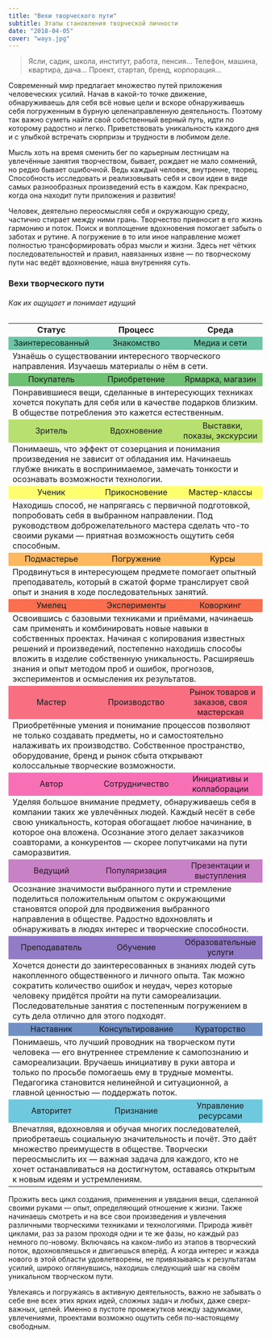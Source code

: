 ```yaml
---
title: "Вехи творческого пути"
subtitle: Этапы становления творческой личности
date: "2018-04-05"
cover: "ways.jpg"
---
```


> Ясли, садик, школа, институт, работа, пенсия... Телефон, машина, квартира, дача... Проект, стартап, бренд, корпорация...

Современный мир предлагает множество путей приложения человеческих усилий. Начав в какой-то точке движение, обнаруживаешь для себя всё новые цели и вскоре обнаруживаешь себя погруженным в бурную целенаправленную деятельность. Поэтому так важно суметь найти свой собственный верный путь, идти по которому радостно и легко. Приветствовать уникальность каждого дня и с улыбкой встречать сюрпризы и трудности в любимом деле.

Мысль хоть на время сменить бег по карьерным лестницам на увлечённые занятия творчеством, бывает, рождает не мало сомнений, но редко бывает ошибочной. Ведь каждый человек, внутренне, творец. Способность исследовать и реализовывать себя и свои идеи в виде самых разнообразных произведений есть в каждом. Как прекрасно, когда она находит пути приложения и развития!

Человек, деятельно переосмысляя себя и окружающую среду, частично стирает между ними грань. Творчество привносит в его жизнь гармонию и поток. Поиск и воплощение вдохновения помогает забыть о заботах и рутине. А погружение в то или иное направление может полностью трансформировать образ мысли и жизни. Здесь нет чётких последовательностей и правил, навязанных извне — по творческому пути нас ведёт вдохновение, наша внутренняя суть.

### Вехи творческого пути

###### Как их ощущает и понимает идущий

<table><tbody><tr><td style="text-align: center; "><b>Статус</b></td><td style="text-align: center; "><b>Процесс</b></td><td style="text-align: center; "><b>Среда</b></td></tr><tr style="background-color: #6ec5a8; "><td style="text-align: center; "><span style="font-weight: 400; ">Заинтересованный</span></td><td style="text-align: center; "><span style="font-weight: 400; ">Знакомство</span></td><td style="text-align: center; "><span style="font-weight: 400; ">Медиа и сети</span></td></tr><tr><td colspan="3">Узнаёшь о существовании интересного творческого направления. Изучаешь материалы о нём в сети.</td></tr><tr style="background-color: #6ec172; "><td style="text-align: center; "><span style="font-weight: 400; ">Покупатель</span></td><td style="text-align: center; "><span style="font-weight: 400; ">Приобретение</span></td><td style="text-align: center; "><span style="font-weight: 400; ">Ярмарка, магазин</span></td></tr><tr><td colspan="3">Понравившиеся вещи, сделанные в интересующих техниках хочется покупать для себя или в качестве подарков близким. В обществе потребления это кажется естественным.</td></tr><tr style="background-color: #b7e070; "><td style="text-align: center; "><span style="font-weight: 400; ">Зритель</span></td><td style="text-align: center; "><span style="font-weight: 400; ">Вдохновение</span></td><td style="text-align: center; ">&nbsp; <span style="font-weight: 400; ">Выставки, показы, экскурсии</span></td></tr><tr><td colspan="3">Понимаешь, что эффект от созерцания и понимания произведения не зависит от обладания им. Начинаешь глубже вникать в воспринимаемое, замечать тонкости и осознавать возможности технологии.</td></tr><tr style="background-color: #ffff6e; "><td style="text-align: center; "><span style="font-weight: 400; ">Ученик</span></td><td style="text-align: center; "><span style="font-weight: 400; ">Прикосновение</span></td><td style="text-align: center; "><span style="font-weight: 400; ">Мастер-классы</span></td></tr><tr><td colspan="3">Находишь способ, не напрягаясь с первичной подготовкой, попробовать себя в выбранном направлении. Под руководством доброжелательного мастера сделать что-то своими руками — приятная возможность ощутить себя способным.</td></tr><tr style="background-color: #fdb75e; "><td style="text-align: center; "><span style="font-weight: 400; ">Подмастерье</span></td><td style="text-align: center; "><span style="font-weight: 400; ">Погружение</span></td><td style="text-align: center; ">&nbsp; <span style="font-weight: 400; ">Курсы</span></td></tr><tr><td colspan="3">Продвинуться в интересующем предмете помогает опытный преподаватель, который в сжатой форме транслирует свой опыт и знания в ходе последовательных занятий.</td></tr><tr style="background-color: #fb6f4e; "><td style="text-align: center; "><span style="font-weight: 400; ">Умелец</span></td><td style="text-align: center; "><span style="font-weight: 400; ">Эксперименты</span></td><td style="text-align: center; "><span style="font-weight: 400; ">Коворкинг</span></td></tr><tr><td colspan="3">Освоившись с базовыми техниками и приёмами, начинаешь сам применять и комбинировать новые навыки в собственных проектах. Начиная с копирования известных решений и произведений, постепенно находишь способы вложить в изделие собственную уникальность. Расширяешь знания и опыт методом проб и ошибок, прогнозов, экспериментов и осмысления их результатов.</td></tr><tr style="background-color: #f96f82; "><td style="text-align: center; "><span style="font-weight: 400; ">Мастер</span></td><td style="text-align: center; "><span style="font-weight: 400; ">Производство</span></td><td style="text-align: center; ">&nbsp; <span style="font-weight: 400; ">Рынок товаров и заказов, своя мастерская</span></td></tr><tr><td colspan="3">Приобретённые умения и понимание процессов позволяют не только создавать предметы, но и самостоятельно налаживать их производство. Собственное пространство, оборудование, бренд и рынок сбыта открывают колоссальные творческие возможности.</td></tr><tr style="background-color: #f770b6; "><td style="text-align: center; "><span style="font-weight: 400; ">Автор</span></td><td style="text-align: center; "><span style="font-weight: 400; ">Сотрудничество</span></td><td style="text-align: center; "><span style="font-weight: 400; ">Инициативы и коллаборации</span></td></tr><tr><td colspan="3">Уделяя большое внимание предмету, обнаруживаешь себя в компании таких же увлечённых людей. Каждый несёт в себе свою уникальность, которая обогащает любое начинание, в которое она вложена. Осознание этого делает заказчиков соавторами, а конкурентов — скорее попутчиками на пути саморазвития.</td></tr><tr style="background-color: #c981c5; "><td style="text-align: center; "><span style="font-weight: 400; ">Ведущий</span></td><td style="text-align: center; "><span style="font-weight: 400; ">Популяризация</span></td><td style="text-align: center; "><span style="font-weight: 400; ">Презентации и выступления</span></td></tr><tr><td colspan="3">Осознание значимости выбранного пути и стремление поделиться положительным опытом с окружающими становятся опорой для продвижения выбранного направления в обществе. Радостно вдохновлять и обнаруживать в людях интерес и творческие способности.</td></tr><tr style="background-color: #937bc7; "><td style="text-align: center; "><span style="font-weight: 400; ">Преподаватель</span></td><td style="text-align: center; "><span style="font-weight: 400; ">Обучение</span></td><td style="text-align: center; "><span style="font-weight: 400; ">Образовательные услуги</span></td></tr><tr><td colspan="3">Хочется донести до заинтересованных в знаниях людей суть накопленного общественного и личного опыта. Так можно сократить количество ошибок и неудач, через которые человеку придётся пройти на пути самореализации. Последовательные занятия с постепенным погружением в суть дела отлично для этого подходят.</td></tr><tr style="background-color: #7090c3; "><td style="text-align: center; "><span style="font-weight: 400; ">Наставник</span></td><td style="text-align: center; "><span style="font-weight: 400; ">Консультирование</span></td><td style="text-align: center; "><span style="font-weight: 400; ">Кураторство</span></td></tr><tr><td colspan="3">Понимаешь, что лучший проводник на творческом пути человека — его внутреннее стремление к самопознанию и самореализации. Вручаешь инициативу в руки автора и только по просьбе помогаешь ему в трудные моменты. Педагогика становится нелинейной и ситуационной, а главной ценностью — поддержать поток.</td></tr><tr style="background-color: #6ec9df; "><td style="text-align: center; "><span style="font-weight: 400; ">Авторитет</span></td><td style="text-align: center; "><span style="font-weight: 400; ">Признание</span></td><td style="text-align: center; "><span style="font-weight: 400; ">Управление ресурсами</span></td></tr><tr><td colspan="3">Впечатляя, вдохновляя и обучая многих последователей, приобретаешь социальную значительность и почёт. Это даёт множество преимуществ в обществе. Творчески переосмыслить их — важная задача для каждого, кто не хочет останавливаться на достигнутом, оставаясь открытым к новым идеям и устремлениям.</td></tr></tbody></table>

Прожить весь цикл создания, применения и увядания вещи, сделанной своими руками — опыт, определяющий отношение к жизни. Также начинаешь смотреть и на все свои произведения и увлечения различными творческими техниками и технологиями. Природа живёт циклами, раз за разом проходя одни и те же фазы, но каждый раз немного по-новому. Включаясь на каком-либо из этапов в творческий поток, вдохновляешься и двигаешься вперёд. А когда интерес и жажда нового в этой области удовлетворены, не привязываясь к результатам усилий, широко оглянувшись, находишь следующий шаг на своём уникальном творческом пути.

Увлекаясь и погружаясь в активную деятельность, важно не забывать о себе вне всех этих ярких идей, сложных задач и любых, даже сверх-важных, целей. Именно в пустоте промежутков между задумками, увлечениями, проектами возможно ощутить себя по-настоящему свободным.
